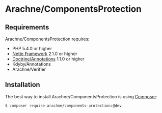Arachne/ComponentsProtection
====

Requirements
----

Arachne/ComponentsProtection requires:

- PHP 5.4.0 or higher
- [Nette Framework](https://github.com/nette/nette) 2.1.0 or higher
- [Doctrine/Annotations](https://github.com/doctrine/annotations) 1.1.0 or higher
- Kdyby/Annotations
- Arachne/Verifier

Installation
----

The best way to install Arachne/ComponentsProtection is using [Composer](http://getcomposer.org/):

```sh
$ composer require arachne/components-protection:@dev
```

